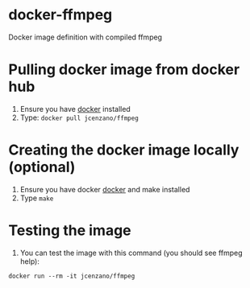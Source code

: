 # docker-ffmpeg
Docker image definition with compiled ffmpeg

# Pulling docker image from docker hub
1. Ensure you have [docker](https://www.docker.com) installed
2. Type: `docker pull jcenzano/ffmpeg`

# Creating the docker image locally (optional)
1. Ensure you have docker [docker](https://www.docker.com) and make installed
2. Type `make`

# Testing the image
1. You can test the image with this command (you should see ffmpeg help):
```
docker run --rm -it jcenzano/ffmpeg
```
